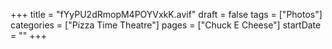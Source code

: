+++
title = "fYyPU2dRmopM4POYVxkK.avif"
draft = false
tags = ["Photos"]
categories = ["Pizza Time Theatre"]
pages = ["Chuck E Cheese"]
startDate = ""
+++
